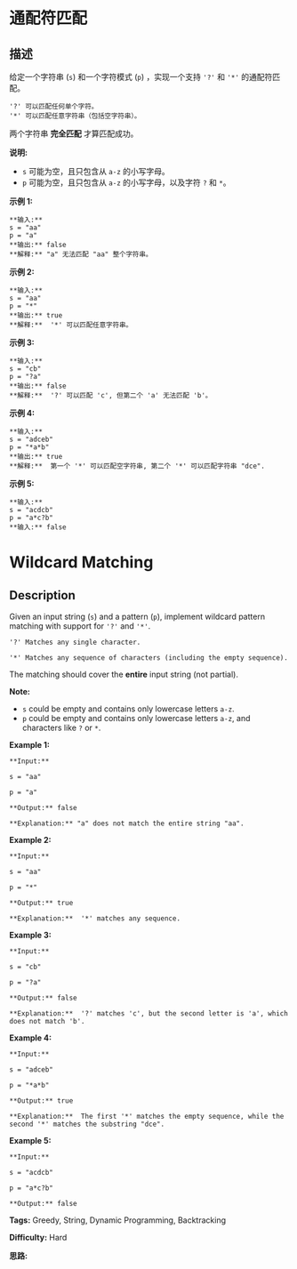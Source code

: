 # 通配符匹配

## 描述

给定一个字符串 (`s`) 和一个字符模式 (`p`) ，实现一个支持 `'?'` 和 `'*'` 的通配符匹配。

    
    
    '?' 可以匹配任何单个字符。
    '*' 可以匹配任意字符串（包括空字符串）。
    

两个字符串 **完全匹配** 才算匹配成功。

**说明:**

  * `s` 可能为空，且只包含从 `a-z` 的小写字母。
  * `p` 可能为空，且只包含从 `a-z` 的小写字母，以及字符 `?` 和 `*`。

**示例  1:**

    
    
    **输入:**
    s = "aa"
    p = "a"
    **输出:** false
    **解释:** "a" 无法匹配 "aa" 整个字符串。

**示例  2:**

    
    
    **输入:**
    s = "aa"
    p = "*"
    **输出:** true
    **解释:**  '*' 可以匹配任意字符串。
    

**示例  3:**

    
    
    **输入:**
    s = "cb"
    p = "?a"
    **输出:** false
    **解释:**  '?' 可以匹配 'c', 但第二个 'a' 无法匹配 'b'。
    

**示例  4:**

    
    
    **输入:**
    s = "adceb"
    p = "*a*b"
    **输出:** true
    **解释:**  第一个 '*' 可以匹配空字符串, 第二个 '*' 可以匹配字符串 "dce".
    

**示例  5:**

    
    
    **输入:**
    s = "acdcb"
    p = "a*c?b"
    **输入:** false



# Wildcard Matching

## Description



Given an input string (`s`) and a pattern (`p`), implement wildcard pattern matching with support for `'?'` and `'*'`.

    
    
    '?' Matches any single character.
    '*' Matches any sequence of characters (including the empty sequence).
    

The matching should cover the **entire** input string (not partial).

**Note:**

  * `s` could be empty and contains only lowercase letters `a-z`.
  * `p` could be empty and contains only lowercase letters `a-z`, and characters like `?` or `*`.

**Example 1:**

    
    
    **Input:**
    s = "aa"
    p = "a"
    **Output:** false
    **Explanation:** "a" does not match the entire string "aa".
    

**Example 2:**

    
    
    **Input:**
    s = "aa"
    p = "*"
    **Output:** true
    **Explanation:**  '*' matches any sequence.
    

**Example 3:**

    
    
    **Input:**
    s = "cb"
    p = "?a"
    **Output:** false
    **Explanation:**  '?' matches 'c', but the second letter is 'a', which does not match 'b'.
    

**Example 4:**

    
    
    **Input:**
    s = "adceb"
    p = "*a*b"
    **Output:** true
    **Explanation:**  The first '*' matches the empty sequence, while the second '*' matches the substring "dce".
    

**Example 5:**

    
    
    **Input:**
    s = "acdcb"
    p = "a*c?b"
    **Output:** false
    


**Tags:** Greedy, String, Dynamic Programming, Backtracking

**Difficulty:** Hard

**思路:**
